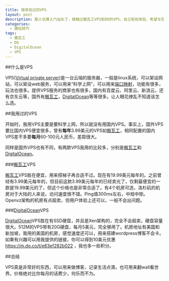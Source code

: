 ```yaml
---
title: 我体验过的VPS
layout: post
description: 鄙人也算入门站长了，接触过搬瓦工VPS和DO的VPS，自己有些体验，希望与您一起分享。
categories:
  - 建站技巧
tags: 
  - 搬瓦工
  - DO
  - DigitalOcean
  - VPS
---
```


##什么是VPS

VPS([Virtual private server](https://en.wikipedia.org/wiki/Virtual_private_server))是一台云端的服务器，一般是linux系统，可以架设网站，可以架设web服务，可以用来“科学上网”，可以用来[端口映射](http://blog.simongong.net/2015/12/28/sshportforward.html)，功能有很多，玩法也很多。提供VPS服务的商家也有很多，国内有百度云、阿里云、新浪云，还有京东云等，国外有[搬瓦工](https://bandwagonhost.com/aff.php?aff=3558)，[DigitalOcean](https://m.do.co/t/e83ef282b022)等等很多。让人眼花缭乱不知道该怎么选。

##我用过的VPS

开始时，我用VPS主要是要科学上网，所以就没有用国内VPS。事实上，国外VPS要比国内VPS便宜很多，曾有**每年**3.99美元的VPS如[搬瓦工](https://bandwagonhost.com/aff.php?aff=3558)，相同配置的国内VPS差不多要**每月**60-100元人民币，差距很大。

同样是国外VPS也有不同，有两款VPS我用的比较多，分别是[搬瓦工](https://bandwagonhost.com/aff.php?aff=3558)和[DigitalOcean](https://m.do.co/t/e83ef282b022)。

###[搬瓦工](https://bandwagonhost.com/aff.php?aff=3558)VPS

[搬瓦工](https://bandwagonhost.com/aff.php?aff=3558)VPS胜在便宜，用来搭梯子再合适不过。现在有19.99美元每年的。之前曾经有3.99美元每年的，但目前这款3.99美元每年的已经卖光了，仅剩最便宜的一款是19.99美元的了，但这个价格也是非常合适了。有4个机房可选，洛杉矶的机房对于大陆的人来说，访问速度很不错。Ping值300ms左右，中规中矩。Openvz架构的机房有点超卖，但用户体验上还可以，一般不会出问题。

###[DigitalOcean](https://m.do.co/t/e83ef282b022)VPS

[DigitalOcean](https://m.do.co/t/e83ef282b022)VPS胜在有SSD硬盘，并且是Xen架构的，完全不会超卖，硬盘容量很大。512M的VPS带有20G硬盘，每月5美元，完全够用了。机房地址有美国和新加坡，我用的美国的机房，感觉速度还可以，用来搭建wordpress博客不会卡。如果有兴趣可以用我提供的链接，你可以得到10美元优惠 https://m.do.co/t/e83ef282b022 ，我也多一些积分。

##总结

VPS真是非常好的东西，可以用来做博客，记录生活点滴，也可用来翻wall看世界。价格绝对比你每月的话费少，何乐而不为。